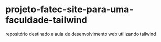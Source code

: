 # projeto-fatec-site-para-uma-faculdade-tailwind
repositório destinado a aula de desenvolvimento web utilizando tailwind
